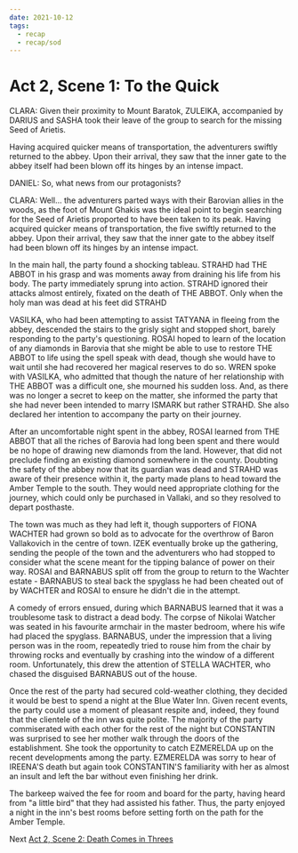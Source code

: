 ```yaml
---
date: 2021-10-12
tags:
  - recap
  - recap/sod
---
```

# Act 2, Scene 1: To the Quick

CLARA: Given their proximity to Mount Baratok, ZULEIKA, accompanied by DARIUS and SASHA took their leave of the group to search for the missing Seed of Arietis.

Having acquired quicker means of transportation, the adventurers swiftly returned to the abbey. Upon their arrival, they saw that the inner gate to the abbey itself had been blown off its hinges by an intense impact.

DANIEL: So, what news from our protagonists?

CLARA: Well... the adventurers parted ways with their Barovian allies in the woods, as the foot of Mount Ghakis was the ideal point to begin searching for the Seed of Arietis proported to have been taken to its peak. Having acquired quicker means of transportation, the five swiftly returned to the abbey. Upon their arrival, they saw that the inner gate to the abbey itself had been blown off its hinges by an intense impact.

In the main hall, the party found a shocking tableau. STRAHD had THE ABBOT in his grasp and was moments away from draining his life from his body. The party immediately sprung into action. STRAHD ignored their attacks almost entirely, fixated on the death of THE ABBOT. Only when the holy man was dead at his feet did STRAHD 

VASILKA, who had been attempting to assist TATYANA in fleeing from the abbey, descended the stairs to the grisly sight and stopped short, barely responding to the party's questioning. ROSAI hoped to learn of the location of any diamonds in Barovia that she might be able to use to restore THE ABBOT to life using the spell speak with dead, though she would have to wait until she had recovered her magical reserves to do so. WREN spoke with VASILKA, who admitted that though the nature of her relationship with THE ABBOT was a difficult one, she mourned his sudden loss. And, as there was no longer a secret to keep on the matter, she informed the party that she had never been intended to marry ISMARK but rather STRAHD. She also declared her intention to accompany the party on their journey.

After an uncomfortable night spent in the abbey, ROSAI learned from THE ABBOT that all the riches of Barovia had long been spent and there would be no hope of drawing new diamonds from the land. However, that did not preclude finding an existing diamond somewhere in the county. Doubting the safety of the abbey now that its guardian was dead and STRAHD was aware of their presence within it, the party made plans to head toward the Amber Temple to the south. They would need appropriate clothing for the journey, which could only be purchased in Vallaki, and so they resolved to depart posthaste.

The town was much as they had left it, though supporters of FIONA WACHTER had grown so bold as to advocate for the overthrow of Baron Vallakovich in the centre of town. IZEK eventually broke up the gathering, sending the people of the town and the adventurers who had stopped to consider what the scene meant for the tipping balance of power on their way. ROSAI and BARNABUS split off from the group to return to the Wachter estate - BARNABUS to steal back the spyglass he had been cheated out of by WACHTER and ROSAI to ensure he didn't die in the attempt.

A comedy of errors ensued, during which BARNABUS learned that it was a troublesome task to distract a dead body. The corpse of Nikolai Watcher was seated in his favourite armchair in the master bedroom, where his wife had placed the spyglass. BARNABUS, under the impression that a living person was in the room, repeatedly tried to rouse him from the chair by throwing rocks and eventually by crashing into the window of a different room. Unfortunately, this drew the attention of STELLA WACHTER, who chased the disguised BARNABUS out of the house.

Once the rest of the party had secured cold-weather clothing, they decided it would be best to spend a night at the Blue Water Inn. Given recent events, the party could use a moment of pleasant respite and, indeed, they found that the clientele of the inn was quite polite. The majority of the party commiserated with each other for the rest of the night but CONSTANTIN was surprised to see her mother walk through the doors of the establishment. She took the opportunity to catch EZMERELDA up on the recent developments among the party. EZMERELDA was sorry to hear of IREENA'S death but again took CONSTANTIN'S familiarity with her as almost an insult and left the bar without even finishing her drink.

The barkeep waived the fee for room and board for the party, having heard from "a little bird" that they had assisted his father. Thus, the party enjoyed a night in the inn's best rooms before setting forth on the path for the Amber Temple.

Next
[Act 2, Scene 2: Death Comes in Threes](Act%202,%20Scene%2002%20Death%20Comes%20in%20Threes.md)